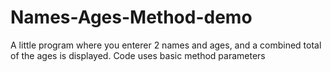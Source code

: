 # Names-Ages-Method-demo
A little program where you enterer 2 names and ages, and a combined total of the ages is displayed. Code uses basic method parameters

